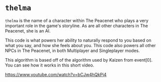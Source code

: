 # `thelma`

`thelma` is the name of a character within The Peacenet who plays a very 
important role in the game's storyline. As are all other characters in 
The Peacenet, she is an AI.

This code is what powers her ability to naturally respond to you based on 
what you say, and how she feels about you. This code also powers all 
other NPCs in The Peacenet, in both Multiplayer and Singleplayer modes.

This algorithm is based off of the algorithm used by Kaizen from 
event[0]. You can see how it works in this short video.

https://www.youtube.com/watch?v=bCJw4hQkPj4	
